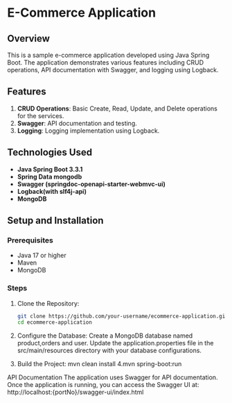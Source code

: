 # E-Commerce Application
## Overview

This is a sample e-commerce application developed using Java Spring Boot. The application demonstrates various features including CRUD operations, API documentation with Swagger, and logging using Logback.

## Features

1. **CRUD Operations**: Basic Create, Read, Update, and Delete operations for the services.
2. **Swagger**: API documentation and testing.
3. **Logging**: Logging implementation using Logback.

## Technologies Used

- **Java Spring Boot 3.3.1**
- **Spring Data mongodb**
- **Swagger (springdoc-openapi-starter-webmvc-ui)**
- **Logback(with slf4j-api)**
- **MongoDB**

## Setup and Installation

### Prerequisites

- Java 17 or higher
- Maven
- MongoDB

### Steps

1. Clone the Repository:
   ```sh
   git clone https://github.com/your-username/ecommerce-application.git
   cd ecommerce-application
2. Configure the Database:
Create a MongoDB database named product,orders and user.
Update the application.properties file in the src/main/resources directory with your database configurations.

3. Build the Project:
   mvn clean install
4.mvn spring-boot:run
   
   
API Documentation
The application uses Swagger for API documentation. Once the application is running, you can access the Swagger UI at:
http://localhost:{portNo}/swagger-ui/index.html
   
